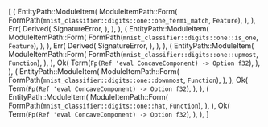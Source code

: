 [
    (
        EntityPath::ModuleItem(
            ModuleItemPath::Form(
                FormPath(`mnist_classifier::digits::one::one_fermi_match`, `Feature`),
            ),
        ),
        Err(
            Derived(
                SignatureError,
            ),
        ),
    ),
    (
        EntityPath::ModuleItem(
            ModuleItemPath::Form(
                FormPath(`mnist_classifier::digits::one::is_one`, `Feature`),
            ),
        ),
        Err(
            Derived(
                SignatureError,
            ),
        ),
    ),
    (
        EntityPath::ModuleItem(
            ModuleItemPath::Form(
                FormPath(`mnist_classifier::digits::one::upmost`, `Function`),
            ),
        ),
        Ok(
            Term(`Fp(Ref 'eval ConcaveComponent) -> Option f32`),
        ),
    ),
    (
        EntityPath::ModuleItem(
            ModuleItemPath::Form(
                FormPath(`mnist_classifier::digits::one::downmost`, `Function`),
            ),
        ),
        Ok(
            Term(`Fp(Ref 'eval ConcaveComponent) -> Option f32`),
        ),
    ),
    (
        EntityPath::ModuleItem(
            ModuleItemPath::Form(
                FormPath(`mnist_classifier::digits::one::hat`, `Function`),
            ),
        ),
        Ok(
            Term(`Fp(Ref 'eval ConcaveComponent) -> Option f32`),
        ),
    ),
]